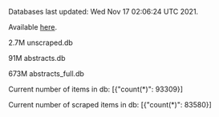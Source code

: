 Databases last updated: Wed Nov 17 02:06:24 UTC 2021. 

Available [here](https://github.com/cbeauhilton/ash-db/releases).

2.7M	unscraped.db

91M	abstracts.db

673M	abstracts_full.db

Current number of items in db:
[{"count(*)": 93309}]

Current number of scraped items in db:
[{"count(*)": 83580}]
